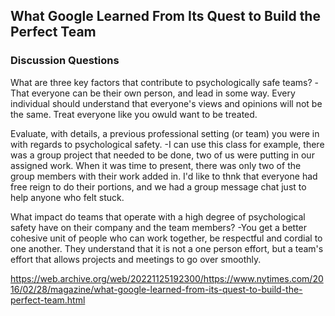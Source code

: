 
## What Google Learned From Its Quest to Build the Perfect Team

### Discussion Questions

What are three key factors that contribute to psychologically safe teams? -That everyone can be their own person, and lead in some way. Every individual should understand that everyone's views and opinions will not be the same. Treat everyone like you owuld want to be treated.

Evaluate, with details, a previous professional setting (or team) you were in with regards to psychological safety. -I can use this class for example, there was a group project that needed to be done, two of us were putting in our assigned work. When it was time to present, there was only two of the group members with their work added in. I'd like to thnk that everyone had free reign to do their portions, and we had a group message chat just to help anyone who felt stuck.

What impact do teams that operate with a high degree of psychological safety have on their company and the team members? -You get a better cohesive unit of people who can work together, be respectful and cordial to one another. They understand that it is not a one person effort, but a team's effort that allows projects and meetings to go over smoothly.

https://web.archive.org/web/20221125192300/https://www.nytimes.com/2016/02/28/magazine/what-google-learned-from-its-quest-to-build-the-perfect-team.html
